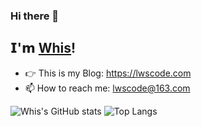 ### Hi there 👋

## 𝗜'𝗺 [Whis](https://github.com/xhwhis)!
- 👉 This is my Blog: https://lwscode.com
- 📫 How to reach me: lwscode@163.com

![Whis's GitHub stats](https://github-readme-stats.vercel.app/api?username=xhwhis&show_icons=true&theme=dracula)
![Top Langs](https://github-readme-stats.vercel.app/api/top-langs/?username=xhwhis&layout=compact&theme=dracula&hide=vim%20script)

<!--
**xhwhis/xhwhis** is a ✨ _special_ ✨ repository because its `README.md` (this file) appears on your GitHub profile.

Here are some ideas to get you started:

- 🔭 I’m currently working on ...
- 🌱 I’m currently learning ...
- 👯 I’m looking to collaborate on ...
- 🤔 I’m looking for help with ...
- 💬 Ask me about ...
- 📫 How to reach me: ...
- 😄 Pronouns: ...
- ⚡ Fun fact: ...
-->
